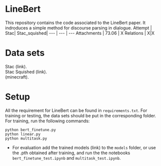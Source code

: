 # LineBert
This repository contains the code associated to the LineBert paper. It indroduces a simple method for discourse parsing in dialogue.
Attempt | Stac| Stac_squished|
--- | --- | --- 
Attachments | 73.06 | X 
Relations | X|X

# Data sets 
Stac (link).  
Stac Squished (link).  
(minecraft).  

# Setup
All the requirement for LineBert can be found in `requirements.txt`. For training or testing, the data sets should be put in the corresponding folder.  
For training, run the following commands:
```
python bert_finetune.py
python linear.py
python multitask.py
```
- For evaluation add the trained models (link) to the `models` folder, or use the .pth obtained after training, and run the the notebooks `bert_finetune_test.ipynb` and `multitask_test.ipynb`.

